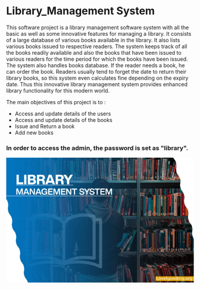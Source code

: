 # Library_Management System

This software project is a library management software system with all the basic as well as some innovative features for managing a library. It consists of a large database of various books available in the library. It also lists various books issued to respective readers. The system keeps track of all the books readily available and also the books that have been issued to various readers for the time period for which the books have been issued. The system also handles books database. If the reader needs a book, he can order the book. Readers usually tend to forget the date to return their library books, so this system even calculates fine depending on the expiry date. Thus this innovative library management system provides enhanced library functionality for this modern world.

The main objectives of this project is to :
* Access and update details of the users
* Access and update details of the books
* Issue and Return a book
* Add new books

### In order to access the admin, the password is set as "library".

![alt text](https://github.com/Rohinik7/LTTS_MiniProject/blob/main/Library-Management-System.jpg?raw=true)
